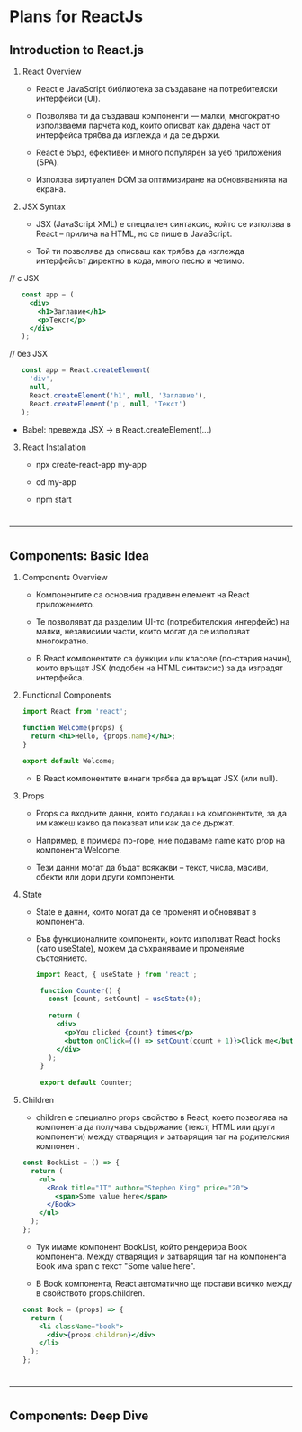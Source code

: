 # Plans for ReactJs

## Introduction to React.js

1. React Overview

   - React е JavaScript библиотека за създаване на потребителски интерфейси (UI).
     
   - Позволява ти да създаваш компоненти — малки, многократно използваеми парчета код, които описват как дадена част от интерфейса трябва да изглежда и да се държи.
     
   - React е бърз, ефективен и много популярен за уеб приложения (SPA).
     
   - Използва виртуален DOM за оптимизиране на обновяванията на екрана.


2. JSX Syntax

   - JSX (JavaScript XML) е специален синтаксис, който се използва в React – прилича на HTML, но се пише в JavaScript.
     
   - Той ти позволява да описваш как трябва да изглежда интерфейсът директно в кода, много лесно и четимо.

// с JSX
   ```jsx
      const app = (
        <div>
          <h1>Заглавие</h1>
          <p>Текст</p>
        </div>
      );
   ```

// без JSX
   ```js
      const app = React.createElement(
        'div',
        null,
        React.createElement('h1', null, 'Заглавие'),
        React.createElement('p', null, 'Текст')
      );
   ```

   - Babel: превежда JSX → в React.createElement(...)

3. React Installation

   - npx create-react-app my-app
  
   - cd my-app
  
   - npm start
  

# 

---------------------------------------------------------------------------------------------------------------------------------------------

#

## Components: Basic Idea

1. Components Overview

   - Компонентите са основния градивен елемент на React приложението.
     
   - Те позволяват да разделим UI-то (потребителския интерфейс) на малки, независими части, които могат да се използват многократно.
  
   - В React компонентите са функции или класове (по-стария начин), които връщат JSX (подобен на HTML синтаксис) за да изградят интерфейса.
  
2. Functional Components

   ```jsx
   import React from 'react';

   function Welcome(props) {
     return <h1>Hello, {props.name}</h1>;
   }

   export default Welcome;
   ```

   - В React компонентите винаги трябва да връщат JSX (или null).

3. Props

   - Props са входните данни, които подаваш на компонентите, за да им кажеш какво да показват или как да се държат.

   - Например, в примера по-горе, ние подаваме name като prop на компонента Welcome.
  
   - Тези данни могат да бъдат всякакви – текст, числа, масиви, обекти или дори други компоненти.
  
4. State

   - State е данни, които могат да се променят и обновяват в компонента.

   - Във функционалните компоненти, които използват React hooks (като useState), можем да съхраняваме и променяме състоянието.
  
     ```jsx
     import React, { useState } from 'react';

      function Counter() {
        const [count, setCount] = useState(0);
      
        return (
          <div>
            <p>You clicked {count} times</p>
            <button onClick={() => setCount(count + 1)}>Click me</button>
          </div>
        );
      }
      
      export default Counter;
     ```

5. Children

   - children е специално props свойство в React, което позволява на компонента да получава съдържание (текст, HTML или други компоненти) между отварящия и затварящия таг на родителския компонент.

   ```jsx
   const BookList = () => {
     return (
       <ul>
         <Book title="IT" author="Stephen King" price="20">
           <span>Some value here</span>
         </Book>
       </ul>
     );
   };

   ```

   - Тук имаме компонент BookList, който рендерира Book компонента. Между отварящия и затварящия таг на компонента Book има span с текст "Some value here".
  
   - В Book компонента, React автоматично ще постави всичко между <Book></Book> в свойството props.children.

   ```jsx
   const Book = (props) => {
     return (
       <li className="book">
         <div>{props.children}</div>
       </li>
     );
   };
   ```

#

------------------------------------------------------------------------------------------------------------------------------------------

#

## Components: Deep Dive















